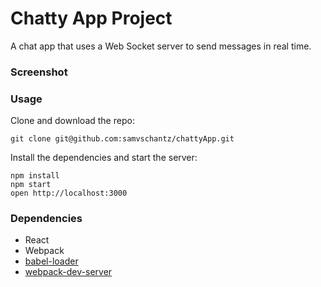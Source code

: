 Chatty App Project
=====================

A chat app that uses a Web Socket server to send messages in real time.

### Screenshot



### Usage

Clone and download the repo:

```
git clone git@github.com:samvschantz/chattyApp.git
```

Install the dependencies and start the server:

```
npm install
npm start
open http://localhost:3000
```


### Dependencies

* React
* Webpack
* [babel-loader](https://github.com/babel/babel-loader)
* [webpack-dev-server](https://github.com/webpack/webpack-dev-server)
